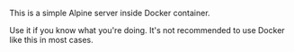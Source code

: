 This is a simple Alpine server inside Docker container.

Use it if you know what you're doing. It's not recommended to use Docker like this in most cases.
